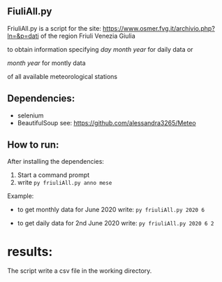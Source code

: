 ## FiuliAll.py
FriuliAll.py is a script for the site: https://www.osmer.fvg.it/archivio.php?ln=&p=dati
of the region Friuli Venezia Giulia

to obtain information specifying  *day month year*  for daily data or

 _month year_  for montly data 

of all available meteorological stations 

## Dependencies:
- selenium
- BeautifulSoup
see: https://github.com/alessandra3265/Meteo

## How to run:
After installing the dependencies:
1.  Start a command prompt
2.  write `py friuliAll.py anno mese`

Example:
 - to get monthly data for June 2020 write: 
    `py friuliAll.py 2020 6`

- to get daily data for 2nd June 2020 write: 
    `py friuliAll.py 2020 6 2`

# results:
The script write a csv file in the working directory.
